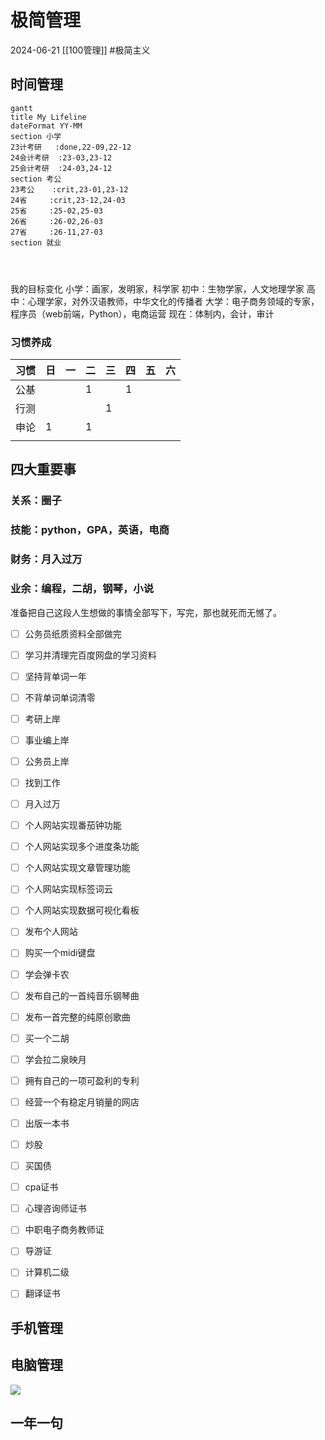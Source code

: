 # 极简管理
2024-06-21
[[100管理]]
#极简主义 

## 时间管理

```mermaid
gantt
title My Lifeline
dateFormat YY-MM
section 小学
23计考研	:done,22-09,22-12	
24会计考研	:23-03,23-12
25会计考研	:24-03,24-12
section 考公
23考公	:crit,23-01,23-12
24省		:crit,23-12,24-03
25省		:25-02,25-03
26省		:26-02,26-03
27省		:26-11,27-03
section 就业




```

我的目标变化
小学：画家，发明家，科学家
初中：生物学家，人文地理学家
高中：心理学家，对外汉语教师，中华文化的传播者
大学：电子商务领域的专家，程序员（web前端，Python），电商运营
现在：体制内，会计，审计




### 习惯养成

| 习惯  | 日   | 一   | 二   | 三   | 四   | 五   | 六   |
| --- | --- | --- | --- | --- | --- | --- | --- |
| 公基  |     |     | 1   |     | 1   |     |     |
| 行测  |     |     |     | 1   |     |     |     |
| 申论  | 1   |     | 1   |     |     |     |     |
|     |     |     |     |     |     |     |     |

## 四大重要事

### 关系：圈子

### 技能：python，GPA，英语，电商

### 财务：月入过万

### 业余：编程，二胡，钢琴，小说

准备把自己这段人生想做的事情全部写下，写完，那也就死而无憾了。

- [ ] 公务员纸质资料全部做完
 
- [ ] 学习并清理完百度网盘的学习资料
 
- [ ] 坚持背单词一年

- [ ] 不背单词单词清零
 
- [ ] 考研上岸

- [ ] 事业编上岸

- [ ] 公务员上岸

- [ ] 找到工作

- [ ] 月入过万

- [ ] 个人网站实现番茄钟功能

- [ ] 个人网站实现多个进度条功能

- [ ] 个人网站实现文章管理功能

- [ ] 个人网站实现标签词云

- [ ] 个人网站实现数据可视化看板

- [ ] 发布个人网站

- [ ] 购买一个midi键盘

- [ ] 学会弹卡农

- [ ] 发布自己的一首纯音乐钢琴曲

- [ ] 发布一首完整的纯原创歌曲

- [ ] 买一个二胡

- [ ] 学会拉二泉映月

- [ ] 拥有自己的一项可盈利的专利

- [ ] 经营一个有稳定月销量的网店

- [ ] 出版一本书

- [ ] 炒股

- [ ] 买国债

- [ ] cpa证书

- [ ] 心理咨询师证书

- [ ] 中职电子商务教师证

- [ ] 导游证

- [ ] 计算机二级

- [ ] 翻译证书

## 手机管理

## 电脑管理

![](https://img-blog.csdnimg.cn/direct/08b42454f6a94e55a2a973dd2d06116d.png)

## 一年一句


